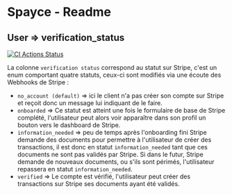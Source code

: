 # Spayce - Readme


## User => verification_status
[![CI Actions Status](https://github.com/charleshenriponiard/spayce_2/workflows/CI/badge.svg)](https://github.com/charleshenriponiard/spayce_2/actions)

La colonne `verification status` correspond au statut sur Stripe, c'est un enum comportant quatre statuts, ceux-ci sont modifiés via une écoute des Webhooks de Stripe :

- `no_account (default)` => ici le client n'a pas créer son compte sur Stripe et reçoit donc un message lui indiquant de le faire.
- `onboarded` => Ce statut est atteint une fois le formulaire de base de Stripe complété, l'utilisateur peut alors voir apparaître dans son profil un bouton vers le dashboard de Stripe.
- `information_needed` => peu de temps après l'onboarding fini Stripe demande des documents pour permettre à l'utilisateur de créer des transactions, il est donc en statut `information_needed` tant que ces documents ne sont pas validés par Stripe.
Si dans le futur, Stripe demande de nouveaux documents, ou s'ils sont périmés, l'utilisateur repassera en statut `information_needed`.
- `verified` => Le compte est vérifié, l'utilisateur peut créer des transactions sur Stripe ses documents ayant été validés.


